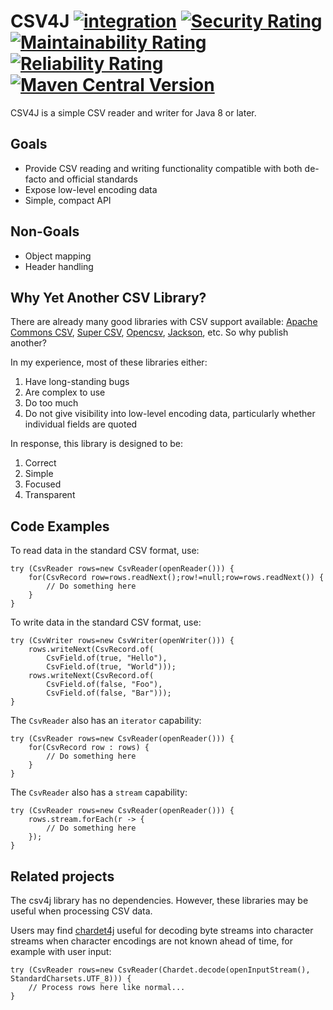 # CSV4J [![integration](https://github.com/sigpwned/csv4j/actions/workflows/integration.yml/badge.svg)](https://github.com/sigpwned/csv4j/actions/workflows/integration.yml) [![Security Rating](https://sonarcloud.io/api/project_badges/measure?project=sigpwned_csv4j&metric=security_rating)](https://sonarcloud.io/summary/new_code?id=sigpwned_csv4j) [![Maintainability Rating](https://sonarcloud.io/api/project_badges/measure?project=sigpwned_csv4j&metric=sqale_rating)](https://sonarcloud.io/summary/new_code?id=sigpwned_csv4j) [![Reliability Rating](https://sonarcloud.io/api/project_badges/measure?project=sigpwned_csv4j&metric=reliability_rating)](https://sonarcloud.io/summary/new_code?id=sigpwned_csv4j) [![Maven Central Version](https://badgen.net/maven/v/maven-central/com.sigpwned/csv4j)](https://search.maven.org/artifact/com.sigpwned/csv4j)

CSV4J is a simple CSV reader and writer for Java 8 or later.

## Goals

* Provide CSV reading and writing functionality compatible with both de-facto and official standards
* Expose low-level encoding data
* Simple, compact API

## Non-Goals

* Object mapping
* Header handling

## Why Yet Another CSV Library?

There are already many good libraries with CSV support available: [Apache Commons CSV](https://commons.apache.org/proper/commons-csv/), [Super CSV](http://super-csv.github.io/super-csv/), [Opencsv](https://opencsv.sourceforge.net/), [Jackson](https://github.com/FasterXML/jackson-dataformats-text/tree/master/csv), etc. So why publish another?

In my experience, most of these libraries either:

1. Have long-standing bugs
2. Are complex to use
3. Do too much
4. Do not give visibility into low-level encoding data, particularly whether individual fields are quoted

In response, this library is designed to be:

1. Correct
2. Simple
3. Focused
4. Transparent

## Code Examples

To read data in the standard CSV format, use:

    try (CsvReader rows=new CsvReader(openReader())) {
        for(CsvRecord row=rows.readNext();row!=null;row=rows.readNext()) {
            // Do something here
        }
    }

To write data in the standard CSV format, use:

    try (CsvWriter rows=new CsvWriter(openWriter())) {
        rows.writeNext(CsvRecord.of(
            CsvField.of(true, "Hello"),
            CsvField.of(true, "World")));
        rows.writeNext(CsvRecord.of(
            CsvField.of(false, "Foo"),
            CsvField.of(false, "Bar")));
    }

The `CsvReader` also has an `iterator` capability:

    try (CsvReader rows=new CsvReader(openReader())) {
        for(CsvRecord row : rows) {
            // Do something here
        }
    }

The `CsvReader` also has a `stream` capability:

    try (CsvReader rows=new CsvReader(openReader())) {
        rows.stream.forEach(r -> {
            // Do something here
        });
    }

## Related projects

The csv4j library has no dependencies. However, these libraries may be useful when processing CSV data.

Users may find [chardet4j](https://github.com/sigpwned/chardet4j) useful for decoding byte streams into character streams when character encodings are not known ahead of time, for example with user input:

    try (CsvReader rows=new CsvReader(Chardet.decode(openInputStream(), StandardCharsets.UTF_8))) {
        // Process rows here like normal...
    }
